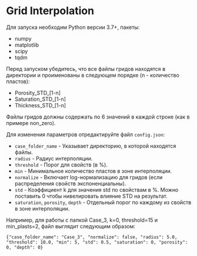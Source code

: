 # Grid Interpolation
Для запуска необходим Python версии 3.7+, пакеты:
- numpy
- matplotlib
- scipy
- tqdm

Перед запуском убедитесь, что все файлы гридов находятся в директории и проименованы в следующем порядке (n - количество пластов):
- Porosity_STD_[1-n]
- Saturation_STD_[1-n]
- Thickness_STD_[1-n]

Файлы гридов должны содержать по 6 значений в каждой строке (как в примере non_zero).

Для изменения параметров отредактируйте файл `config.json`:
- `case_folder_name` - Указывает директорию, в которой находятся файлы.
- `radius` - Радиус интерполяции.
- `threshold` - Порог для свойств (в %).
- `min` - Минимальное количество пластов в зоне интерполяции.
- `normalize` - Включает log-нормализацию для гридов (если распределения свойств экспоненциальны).
- `std` - Коэффициент k для значения std по свойствам в %. Можно поставить 0 чтобы нивелировать влияние STD на результат.
- `saturation`, `porosity`, `depth` - Отдельный порог по каждому из свойств в зоне интерполяции.

Например, для работы с папкой Case_3, k=0, threshold=15 и min_plasts=2, файл выглядит следующим образом:

`{"case_folder_name": "Case_3",
  "normalize": false,
  "radius": 5.0,
  "threshold": 10.0,
  "min": 5,
  "std": 0.5,
  "saturation": 0,
  "porosity": 0,
  "depth": 0}`
